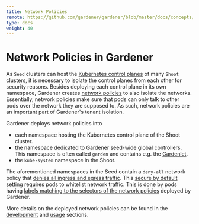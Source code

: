 ```yaml
---
title: Network Policies
remote: https://github.com/gardener/gardener/blob/master/docs/concepts/network_policies.md
type: docs
weight: 40
---
```

# Network Policies in Gardener

As `Seed` clusters can host the [Kubernetes control planes](https://kubernetes.io/docs/concepts/#kubernetes-control-plane) of many `Shoot` clusters, it is necessary to isolate the control planes from each other for security reasons.
Besides deploying each control plane in its own namespace, Gardener creates [network policies](https://kubernetes.io/docs/concepts/services-networking/network-policies/) to also isolate the networks. 
Essentially, network policies make sure that pods can only talk to other pods over the network they are supposed to.
As such, network policies are an important part of Gardener's tenant isolation.

Gardener deploys network policies into
 - each namespace hosting the Kubernetes control plane of the Shoot cluster.
 - the namespace dedicated to Gardener seed-wide global controllers. This namespace is often called `garden` and contains e.g. the [Gardenlet](https://github.com/gardener/gardener/blob/15cae57db802cbe460ff4cb3f80c26b2fc15e26f/docs/concepts/gardenlet.md).
 - the `kube-system` namespace in the Shoot.
 
The aforementioned namespaces in the Seed contain a `deny-all` network policy that [denies all ingress and egress traffic](https://kubernetes.io/docs/concepts/services-networking/network-policies/#default-deny-all-ingress-and-all-egress-traffic).
This [secure by default](https://en.wikipedia.org/wiki/Secure_by_default) setting requires pods to whitelist network traffic.
This is done by pods having [labels matching to the selectors of the network policies](https://kubernetes.io/docs/concepts/services-networking/network-policies/#networkpolicy-resource) deployed by Gardener.

More details on the deployed network policies can be found in the [development](https://github.com/gardener/gardener/tree/master/docs/development/seed_network_policies.md) and [usage](https://github.com/gardener/gardener/tree/master/docs/development/shoot_network_policies.md) sections.
 